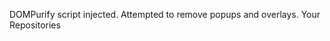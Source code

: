 DOMPurify script injected.
Attempted to remove popups and overlays.
               Your Repositories
